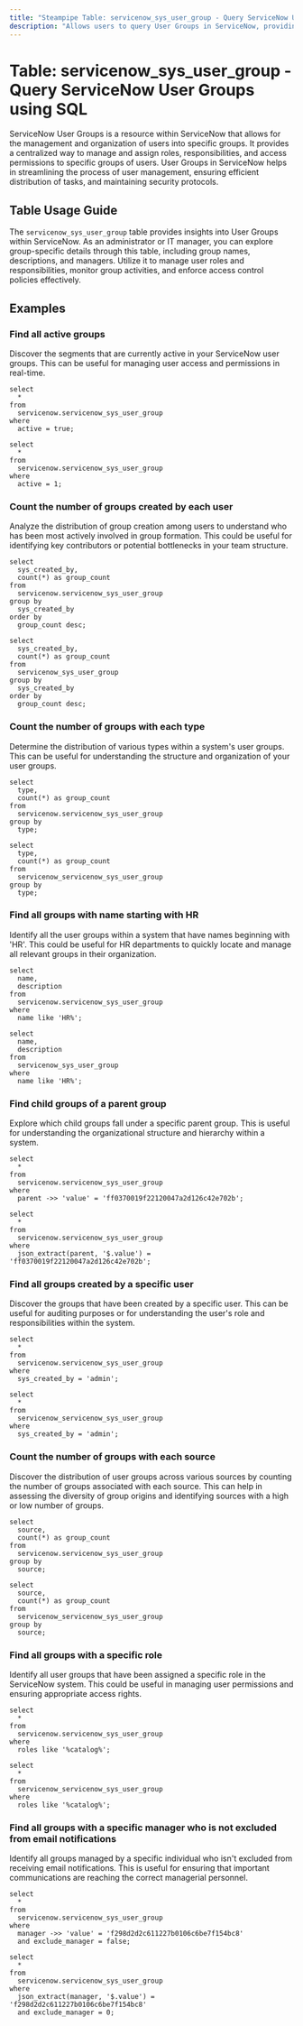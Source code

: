 ```yaml
---
title: "Steampipe Table: servicenow_sys_user_group - Query ServiceNow User Groups using SQL"
description: "Allows users to query User Groups in ServiceNow, providing insights into group details, such as the group's name, description, and manager."
---
```


# Table: servicenow_sys_user_group - Query ServiceNow User Groups using SQL

ServiceNow User Groups is a resource within ServiceNow that allows for the management and organization of users into specific groups. It provides a centralized way to manage and assign roles, responsibilities, and access permissions to specific groups of users. User Groups in ServiceNow helps in streamlining the process of user management, ensuring efficient distribution of tasks, and maintaining security protocols.

## Table Usage Guide

The `servicenow_sys_user_group` table provides insights into User Groups within ServiceNow. As an administrator or IT manager, you can explore group-specific details through this table, including group names, descriptions, and managers. Utilize it to manage user roles and responsibilities, monitor group activities, and enforce access control policies effectively.

## Examples

### Find all active groups
Discover the segments that are currently active in your ServiceNow user groups. This can be useful for managing user access and permissions in real-time.

```sql+postgres
select
  * 
from
  servicenow.servicenow_sys_user_group 
where
  active = true;
```

```sql+sqlite
select
  * 
from
  servicenow.servicenow_sys_user_group 
where
  active = 1;
```

### Count the number of groups created by each user
Analyze the distribution of group creation among users to understand who has been most actively involved in group formation. This could be useful for identifying key contributors or potential bottlenecks in your team structure.

```sql+postgres
select
  sys_created_by,
  count(*) as group_count 
from
  servicenow.servicenow_sys_user_group 
group by
  sys_created_by 
order by
  group_count desc;
```

```sql+sqlite
select
  sys_created_by,
  count(*) as group_count 
from
  servicenow_sys_user_group 
group by
  sys_created_by 
order by
  group_count desc;
```

### Count the number of groups with each type
Determine the distribution of various types within a system's user groups. This can be useful for understanding the structure and organization of your user groups.

```sql+postgres
select
  type,
  count(*) as group_count 
from
  servicenow.servicenow_sys_user_group 
group by
  type;
```

```sql+sqlite
select
  type,
  count(*) as group_count 
from
  servicenow_servicenow_sys_user_group 
group by
  type;
```

### Find all groups with name starting with HR
Identify all the user groups within a system that have names beginning with 'HR'. This could be useful for HR departments to quickly locate and manage all relevant groups in their organization.

```sql+postgres
select
  name,
  description 
from
  servicenow.servicenow_sys_user_group 
where
  name like 'HR%';
```

```sql+sqlite
select
  name,
  description 
from
  servicenow_sys_user_group 
where
  name like 'HR%';
```

### Find child groups of a parent group
Explore which child groups fall under a specific parent group. This is useful for understanding the organizational structure and hierarchy within a system.

```sql+postgres
select
  * 
from
  servicenow.servicenow_sys_user_group 
where
  parent ->> 'value' = 'ff0370019f22120047a2d126c42e702b';
```

```sql+sqlite
select
  * 
from
  servicenow.servicenow_sys_user_group 
where
  json_extract(parent, '$.value') = 'ff0370019f22120047a2d126c42e702b';
```

### Find all groups created by a specific user
Discover the groups that have been created by a specific user. This can be useful for auditing purposes or for understanding the user's role and responsibilities within the system.

```sql+postgres
select
  * 
from
  servicenow.servicenow_sys_user_group 
where
  sys_created_by = 'admin';
```

```sql+sqlite
select
  * 
from
  servicenow_servicenow_sys_user_group 
where
  sys_created_by = 'admin';
```

### Count the number of groups with each source
Discover the distribution of user groups across various sources by counting the number of groups associated with each source. This can help in assessing the diversity of group origins and identifying sources with a high or low number of groups.

```sql+postgres
select
  source,
  count(*) as group_count 
from
  servicenow.servicenow_sys_user_group 
group by
  source;
```

```sql+sqlite
select
  source,
  count(*) as group_count 
from
  servicenow_servicenow_sys_user_group 
group by
  source;
```

### Find all groups with a specific role
Identify all user groups that have been assigned a specific role in the ServiceNow system. This could be useful in managing user permissions and ensuring appropriate access rights.

```sql+postgres
select
  * 
from
  servicenow.servicenow_sys_user_group 
where
  roles like '%catalog%';
```

```sql+sqlite
select
  * 
from
  servicenow_servicenow_sys_user_group 
where
  roles like '%catalog%';
```

### Find all groups with a specific manager who is not excluded from email notifications
Identify all groups managed by a specific individual who isn't excluded from receiving email notifications. This is useful for ensuring that important communications are reaching the correct managerial personnel.

```sql+postgres
select
  * 
from
  servicenow.servicenow_sys_user_group 
where
  manager ->> 'value' = 'f298d2d2c611227b0106c6be7f154bc8' 
  and exclude_manager = false;
```

```sql+sqlite
select
  * 
from
  servicenow.servicenow_sys_user_group 
where
  json_extract(manager, '$.value') = 'f298d2d2c611227b0106c6be7f154bc8' 
  and exclude_manager = 0;
```